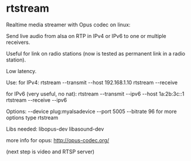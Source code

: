 rtstream
========

Realtime media streamer with Opus codec on linux:

Send live audio from alsa on RTP in IPv4 or IPv6 to one or multiple receivers.

Useful for link on radio stations (now is tested as permanent link in a radio station).

Low latency.


Use:
for IPv4:
rtstream --transmit --host 192.168.1.10
rtstream --receive

for IPv6 (very useful, no nat):
rtstream --transmit --ipv6 --host 1a:2b:3c::1
rtstream --receive  --ipv6

Options:
--device plug:myalsadevice
--port 5005
--bitrate 96
for more options type rtstream

Libs needed:
libopus-dev
libasound-dev

more info for opus: http://opus-codec.org/

(next step is video and RTSP server)
